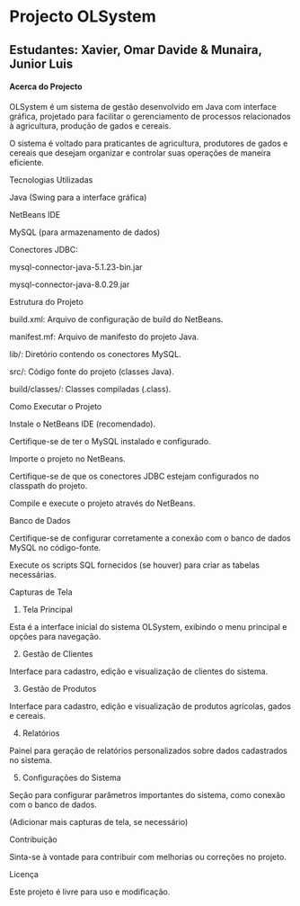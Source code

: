 <h1>Projecto OLSystem</h1>
<h2>Estudantes: <b> Xavier, Omar Davide</b> & Munaira, Junior Luis </h2>

<h4>Acerca do Projecto</h4>
 <p>OLSystem é um sistema de gestão desenvolvido em Java com interface gráfica, 
 projetado para facilitar o gerenciamento de processos relacionados à agricultura,
 produção de gados e cereais.</p>

O sistema é voltado para praticantes de agricultura, produtores de gados e cereais que desejam organizar e controlar suas operações de maneira eficiente.

Tecnologias Utilizadas

Java (Swing para a interface gráfica)

NetBeans IDE

MySQL (para armazenamento de dados)

Conectores JDBC:

mysql-connector-java-5.1.23-bin.jar

mysql-connector-java-8.0.29.jar

Estrutura do Projeto

build.xml: Arquivo de configuração de build do NetBeans.

manifest.mf: Arquivo de manifesto do projeto Java.

lib/: Diretório contendo os conectores MySQL.

src/: Código fonte do projeto (classes Java).

build/classes/: Classes compiladas (.class).

Como Executar o Projeto

Instale o NetBeans IDE (recomendado).

Certifique-se de ter o MySQL instalado e configurado.

Importe o projeto no NetBeans.

Certifique-se de que os conectores JDBC estejam configurados no classpath do projeto.

Compile e execute o projeto através do NetBeans.

Banco de Dados

Certifique-se de configurar corretamente a conexão com o banco de dados MySQL no código-fonte.

Execute os scripts SQL fornecidos (se houver) para criar as tabelas necessárias.

Capturas de Tela

1. Tela Principal

Esta é a interface inicial do sistema OLSystem, exibindo o menu principal e opções para navegação.


2. Gestão de Clientes

Interface para cadastro, edição e visualização de clientes do sistema.


3. Gestão de Produtos

Interface para cadastro, edição e visualização de produtos agrícolas, gados e cereais.


4. Relatórios

Painel para geração de relatórios personalizados sobre dados cadastrados no sistema.


5. Configurações do Sistema

Seção para configurar parâmetros importantes do sistema, como conexão com o banco de dados.


(Adicionar mais capturas de tela, se necessário)

Contribuição

Sinta-se à vontade para contribuir com melhorias ou correções no projeto.

Licença

Este projeto é livre para uso e modificação.


